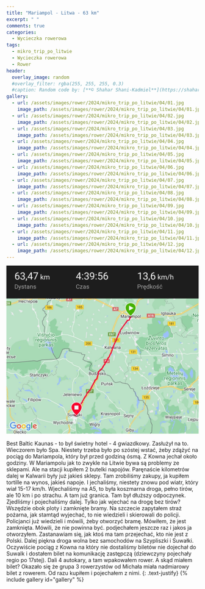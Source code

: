 ```yaml
---
title: "Mariampol - Litwa - 63 km"
excerpt: " "
comments: true
categories:
  - Wycieczka rowerowa
tags:
  - mikro_trip_po_litwie
  - Wycieczka rowerowa
  - Rower
header:
  overlay_image: random
  #overlay_filter: rgba(255, 255, 255, 0.3)
  #caption: Random code by: [**© Shahar Shani-Kadmiel**](https://shaharkadmiel.github.io)"
gallery:
  - url: /assets/images/rower/2024/mikro_trip_po_litwie/04/01.jpg
    image_path: /assets/images/rower/2024/mikro_trip_po_litwie/04/01.jpg
  - url: /assets/images/rower/2024/mikro_trip_po_litwie/04/02.jpg
    image_path: /assets/images/rower/2024/mikro_trip_po_litwie/04/02.jpg
  - url: /assets/images/rower/2024/mikro_trip_po_litwie/04/03.jpg
    image_path: /assets/images/rower/2024/mikro_trip_po_litwie/04/03.jpg
  - url: /assets/images/rower/2024/mikro_trip_po_litwie/04/04.jpg
    image_path: /assets/images/rower/2024/mikro_trip_po_litwie/04/04.jpg
  - url: /assets/images/rower/2024/mikro_trip_po_litwie/04/05.jpg
    image_path: /assets/images/rower/2024/mikro_trip_po_litwie/04/05.jpg
  - url: /assets/images/rower/2024/mikro_trip_po_litwie/04/06.jpg
    image_path: /assets/images/rower/2024/mikro_trip_po_litwie/04/06.jpg
  - url: /assets/images/rower/2024/mikro_trip_po_litwie/04/07.jpg
    image_path: /assets/images/rower/2024/mikro_trip_po_litwie/04/07.jpg
  - url: /assets/images/rower/2024/mikro_trip_po_litwie/04/08.jpg
    image_path: /assets/images/rower/2024/mikro_trip_po_litwie/04/08.jpg
  - url: /assets/images/rower/2024/mikro_trip_po_litwie/04/09.jpg
    image_path: /assets/images/rower/2024/mikro_trip_po_litwie/04/09.jpg
  - url: /assets/images/rower/2024/mikro_trip_po_litwie/04/10.jpg
    image_path: /assets/images/rower/2024/mikro_trip_po_litwie/04/10.jpg
  - url: /assets/images/rower/2024/mikro_trip_po_litwie/04/11.jpg
    image_path: /assets/images/rower/2024/mikro_trip_po_litwie/04/11.jpg
  - url: /assets/images/rower/2024/mikro_trip_po_litwie/04/12.jpg
    image_path: /assets/images/rower/2024/mikro_trip_po_litwie/04/12.jpg
---
```

[![mapka](/assets/images/rower/2024/mikro_trip_po_litwie/04/mapka.png)](https://connect.garmin.com/modern/activity/15221386857)

Best Baltic Kaunas - to był świetny hotel - 4 gwiazdkowy. Zasłużył na to. Wieczorem było Spa. Niestety trzeba było po szóstej wstać, żeby zdążyć na pociąg do Mariampola, który był przed godziną ósmą. Z Kowna jechał około godziny. W Mariampolu jak to zwykle na Litwie bywa są problemy ze sklepami. Ale na stacji kupiłem 2 butelki napojów. Paręnaście kilometrów dalej w Kalwarii były już jakieś sklepy. Tam zrobiliśmy zakupy, ja kupiłem tortille na wynos, jakieś napoje. I jechaliśmy, niestety znowu pod wiatr, który wiał 15-17 km/h. Wjechaliśmy na A5, to była koszmarna droga, pełno tirów, ale 10 km i po strachu. A tam już granica. Tam był dłuższy odpoczynek. Zjedliśmy i pojechaliśmy dalej. Tylko jak wjechać na drogę bez tirów? Wszędzie obok ploty i zamknięte bramy. Na szczecie zapytałem straż pożarna, jak stamtąd wyjechać, to nie wiedzieli i skierowali do policji. Policjanci już wiedzieli i mówili, żeby otworzyć bramę.  Mówiłem, że jest zamknięta. Mówili, że nie powinna być. podjechałem jeszcze raz i jakos ja otworzyłem. Zastanawiam się, jak ktoś ma tam przejechać, kto nie jest z Polski. Dalej piękna droga wolna bez samochodów na Szypliszki i Suwałki. Oczywiście pociąg z Kowna na który nie dostaliśmy biletów nie dojechał do Suwalk i dostałem bilet na komunikację zastępczą (dziewczyny pojechały regio po 17stej). Dali 4 autokary, a tam wpakowałem rower. A skąd miałem bilet? Okazało się że grupa 3 rowerzystów od Michała miała nadmiarowy bilet z rowerem. Od razu kupiłem i pojechałem z nimi.
{: .text-justify}
{% include gallery id="gallery" %}

